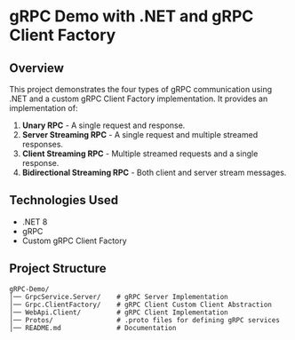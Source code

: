 # gRPC Demo with .NET and gRPC Client Factory

## Overview
This project demonstrates the four types of gRPC communication using .NET and a custom gRPC Client Factory implementation. It provides an implementation of:

1. **Unary RPC** - A single request and response.
2. **Server Streaming RPC** - A single request and multiple streamed responses.
3. **Client Streaming RPC** - Multiple streamed requests and a single response.
4. **Bidirectional Streaming RPC** - Both client and server stream messages.

## Technologies Used
- .NET 8
- gRPC
- Custom gRPC Client Factory

## Project Structure

```
gRPC-Demo/
│── GrpcService.Server/    # gRPC Server Implementation
│── Grpc.ClientFactory/    # gRPC Client Custom Client Abstraction
│── WebApi.Client/         # gRPC Client Implementation
│── Protos/                # .proto files for defining gRPC services
│── README.md              # Documentation
```
